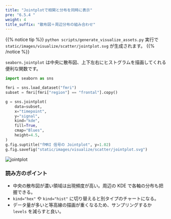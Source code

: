```yaml
---
title: "Jointplotで相関と分布を同時に表示"
pre: "6.5.4 "
weight: 4
title_suffix: "散布図＋周辺分布の組み合わせ"
---
```


{{% notice tip %}}
`python scripts/generate_visualize_assets.py` 実行で
`static/images/visualize/scatter/jointplot.svg` が生成されます。
{{% /notice %}}

`seaborn.jointplot` は中央に散布図、上下左右にヒストグラムを描画してくれる便利な関数です。

```python
import seaborn as sns

fmri = sns.load_dataset("fmri")
subset = fmri[fmri["region"] == "frontal"].copy()

g = sns.jointplot(
    data=subset,
    x="timepoint",
    y="signal",
    kind="kde",
    fill=True,
    cmap="Blues",
    height=4.5,
)
g.fig.suptitle("fMRI 信号の Jointplot", y=1.02)
g.fig.savefig("static/images/visualize/scatter/jointplot.svg")
```

![jointplot](/images/visualize/scatter/jointplot.svg)

### 読み方のポイント

- 中央の散布図が濃い領域は出現頻度が高い。周辺の KDE で各軸の分布も把握できる。
- `kind="hex"` や `kind="hist"` に切り替えると別タイプのチャートになる。
- データ量が多いと等高線の描画が重くなるため、サンプリングするか `levels` を減らすと良い。

